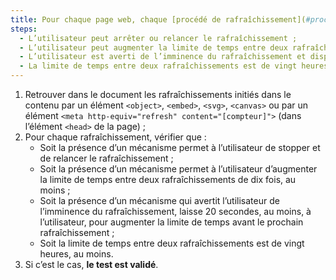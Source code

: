 ```yaml
---
title: Pour chaque page web, chaque [procédé de rafraîchissement](#procede-de-rafraichissement) (balise `<object>`, balise `<embed>`, balise `<svg>`, balise `<canvas>`, balise `<meta>`) vérifie-t-il une de ces conditions (hors cas particuliers) ?
steps:
  - L’utilisateur peut arrêter ou relancer le rafraîchissement ;
  - L’utilisateur peut augmenter la limite de temps entre deux rafraîchissements de dix fois, au moins ;
  - L’utilisateur est averti de l’imminence du rafraîchissement et dispose de vingt secondes, au moins, pour augmenter la limite de temps avant le prochain rafraîchissement ;
  - La limite de temps entre deux rafraîchissements est de vingt heures, au moins.
---
```


1. Retrouver dans le document les rafraîchissements initiés dans le contenu par un élément `<object>`, `<embed>`, `<svg>`, `<canvas>` ou par un élément `<meta http-equiv="refresh" content="[compteur]">` (dans l’élément `<head>` de la page) ;
2. Pour chaque rafraîchissement, vérifier que :
   - Soit la présence d’un mécanisme permet à l’utilisateur de stopper et de relancer le rafraîchissement ;
   - Soit la présence d’un mécanisme permet à l’utilisateur d’augmenter la limite de temps entre deux rafraîchissements de dix fois, au moins ;
   - Soit la présence d’un mécanisme qui avertit l’utilisateur de l’imminence du rafraîchissement, laisse 20 secondes, au moins, à l’utilisateur, pour augmenter la limite de temps avant le prochain rafraîchissement ;
   - Soit la limite de temps entre deux rafraîchissements est de vingt heures, au moins.
3. Si c’est le cas, **le test est validé**.
